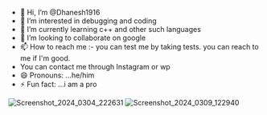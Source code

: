 - 👋 Hi, I’m @Dhanesh1916
- 👀 I’m interested in debugging and coding
- 🌱 I’m currently learning c++ and other such languages
- 💞️ I’m looking to collaborate on google
- 📫 How to reach me :- you can test me by taking tests. you can reach to me if I'm good.
- You can contact me through Instagram or wp
- 😄 Pronouns: ...he/him
- ⚡ Fun fact: ...i am a pro

<!---
Dhanesh1916/Dhanesh1916 is a ✨ special ✨ repository because its `README.md` (this file) appears on your GitHub profile.
You can click the Preview link to take a look at your changes.
--->
![Screenshot_2024_0304_222631](https://github.com/Dhanesh1916/Dhanesh1916/assets/144601594/b00ee639-e3f2-48e3-8f45-b64e55ccc45b)
![Screenshot_2024_0309_122940](https://github.com/Dhanesh1916/Dhanesh1916/assets/144601594/a7365e5c-dc2a-4ec1-89ae-261e4346216f)
